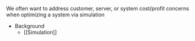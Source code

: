 We often want to address customer, server, or system cost/profit concerns when optimizing a system via simulation

- Background
	- [[Simulation]]